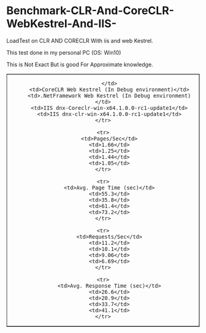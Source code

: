 # Benchmark-CLR-And-CoreCLR-WebKestrel-And-IIS-
LoadTest on CLR AND CORECLR With iis and web Kestrel.<br/>

This test done in my personal PC (OS: Win10)<br/>

This is Not Exact But is good For Approximate knowledge.<br/>

<table align="center" border="1" width="1000" style="text-align:center">
    <tr>
        <td>

        </td>
        <td>CoreCLR Web Kestrel (In Debug environment)</td>
        <td>.NetFramework Web Kestrel (In Debug environment)</td>
        <td>IIS dnx-Coreclr-win-x64.1.0.0-rc1-update1</td>
        <td>IIS dnx-clr-win-x64.1.0.0-rc1-update1</td>
    </tr>

    <tr>
        <td>Pages/Sec</td>
        <td>1.66</td>
        <td>1.25</td>
        <td>1.44</td>
        <td>1.05</td>
    </tr>

    <tr>
        <td>Avg. Page Time (sec)</td>
        <td>55.3</td>
        <td>35.8</td>
        <td>61.4</td>
        <td>73.2</td>
    </tr>

    <tr>
        <td>Requests/Sec</td>
        <td>11.2</td>
        <td>10.1</td>
        <td>9.06</td>
        <td>6.69</td>
    </tr>

    <tr>
        <td>Avg. Response Time (sec)</td>
        <td>26.6</td>
        <td>20.9</td>
        <td>33.7</td>
        <td>41.1</td>
    </tr>
</table>
<br/>


